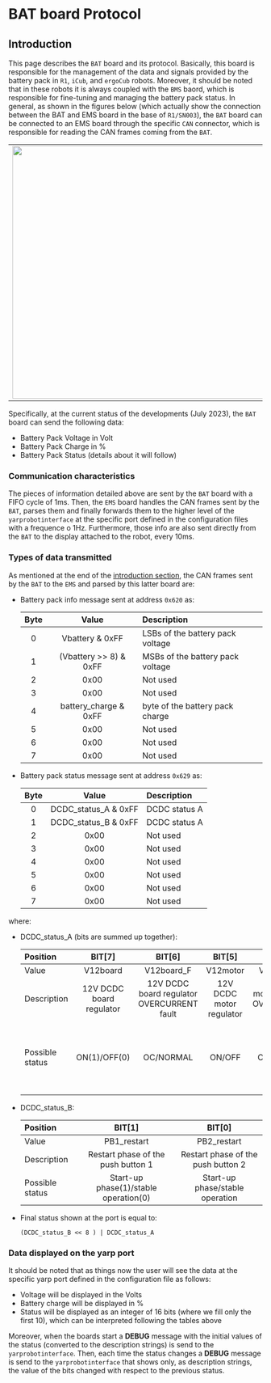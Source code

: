 # BAT board Protocol

## Introduction
This page describes the `BAT` board and its protocol. Basically, this board is responsible for the management of the data and signals provided by the battery pack in `R1`, `iCub`, and `ergoCub` robots. Moreover, it should be noted that in these robots it is always coupled with the `BMS` baord, which is responsible for fine-tuning and managing the battery pack status.
In general, as shown in the figures below (which actually show the connection between the BAT and EMS board in the base of `R1/SN003`), the `BAT` board can be connected to an EMS board through the specific `CAN` connector, which is responsible for reading the CAN frames coming from the `BAT`.

<center>
<table><tr>
<td><img width="500" height="500" src="../assets/bat-2-ems-R1-connection-01.png"/></td>
<td><img width="500" height="500" src="../assets/bat-2-ems-R1-connection-02.png"/></td>
</tr></table>
</center>

Specifically, at the current status of the developments (July 2023), the `BAT` board can send the following data:

- Battery Pack Voltage in Volt
- Battery Pack Charge in $\%$
- Battery Pack Status (details about it will follow)


### Communication characteristics

The pieces of information detailed above are sent by the `BAT` board with a FIFO cycle of 1ms. Then, the `EMS` board handles the CAN frames sent by the `BAT`, parses them and finally forwards them to the higher level of the `yarprobotinterface` at the specific port defined in the configuration files with a frequence o 1Hz.
Furthermore, those info are also sent directly from the `BAT` to the display attached to the robot, every 10ms.

### Types of data transmitted

As mentioned at the end of the [introduction section](#introduction), the CAN frames sent by the `BAT` to the `EMS` and parsed by this latter board are:

- Battery pack info message sent at address `0x620` as:

    | Byte | Value | Description | 
    |:---:|:---:|:---|
    | 0 | Vbattery & 0xFF        | LSBs of the battery pack voltage |
    | 1 | (Vbattery >> 8) & 0xFF | MSBs of the battery pack voltage |
    | 2 | 0x00                   | Not used   |
    | 3 | 0x00                   | Not used   |
    | 4 | battery_charge & 0xFF  | byte of the battery pack charge |
    | 5 | 0x00                   | Not used |
    | 6 | 0x00                   | Not used |
    | 7 | 0x00                   | Not used |
    
- Battery pack status message sent at address `0x629` as:

    | Byte | Value | Description | 
    |:---:|:---:|:---|
    | 0 | DCDC_status_A & 0xFF | DCDC status A |
    | 1 | DCDC_status_B & 0xFF | DCDC status A |
    | 2 | 0x00                 | Not used   |
    | 3 | 0x00                 | Not used   |
    | 4 | 0x00                 | Not used   |
    | 5 | 0x00                 | Not used   |
    | 6 | 0x00                 | Not used   |
    | 7 | 0x00                 | Not used   |

where:

- DCDC_status_A (bits are summed up together):

    Position | BIT[7] | BIT[6] | BIT[5] | BIT[4] | BIT[3] | BIT[2] | BIT[1] | BIT[0] |
    |:---|:---:|:---:|:---:|:---:|:---:|:---:|:---:|:---:|
    Value | V12board | V12board_F | V12motor | V12motor_F | HSM | HSM_PG | HSM_F | HSM_broken |
    Description | 12V DCDC board regulator | 12V DCDC board regulator OVERCURRENT fault | 12V DCDC motor regulator | 12V DCDC motor regulator OVERCURRENT fault | Hot Swap Manager | Hot Swap Manager POWER GOOD | Hot Swap Manager OVERCURRENT/OVERVOLTAGE fault | Hot Swap Manager MOSFETs damaged |
    Possible status | ON(1)/OFF(0) | OC/NORMAL | ON/OFF | OC/NORMAL| ON/OFF | HSM output voltage stable after transient/HSM output voltage not guaranteed | OC-OV/NORMAL | HSM MOSFETs probably burned/NORMAL |

- DCDC_status_B:

    Position | BIT[1] | BIT[0] |
    |:---|:---:|:---:|
    Value | PB1_restart | PB2_restart |
    Description | Restart phase of the push button 1 | Restart phase of the push button 2 |
    Possible status | Start-up phase(1)/stable operation(0) | Start-up phase/stable operation |

- Final status shown at the port is equal to: 

    `(DCDC_status_B << 8 ) | DCDC_status_A`


### Data displayed on the yarp port

It should be noted that as things now the user will see the data at the specific yarp port defined in the configuration file as follows:

- Voltage will be displayed in the Volts
- Battery charge will be displayed in $\%$
- Status will be displayed as an integer of 16 bits (where we fill only the first 10), which can be interpreted following the tables above

Moreover, when the boards start a **DEBUG** message with the initial values of the status (converted to the description strings) is send to the `yarprobotinterface`. 
Then, each time the status changes a **DEBUG** message is send to the `yarprobotinterface` that shows only, as description strings, the value of the bits changed with respect to the previous status.

